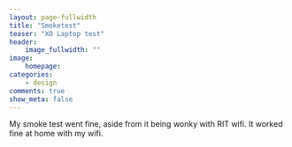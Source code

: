 ```yaml
---
layout: page-fullwidth
title: "Smoketest"
teaser: "XO Laptop test"
header:
    image_fullwidth: ""
image:
    homepage: 
categories:
    - design
comments: true
show_meta: false
---
```


My smoke test went fine, aside from it being wonky with RIT wifi. It worked fine at home with my wifi.

